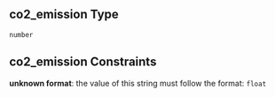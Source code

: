 ## co2\_emission Type

`number`

## co2\_emission Constraints

**unknown format**: the value of this string must follow the format: `float`
